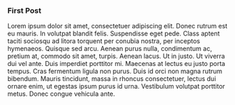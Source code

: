 ### First Post

Lorem ipsum dolor sit amet, consectetuer adipiscing elit. Donec rutrum est eu mauris. In volutpat blandit felis. Suspendisse eget pede. Class aptent taciti sociosqu ad litora torquent per conubia nostra, per inceptos hymenaeos. Quisque sed arcu. Aenean purus nulla, condimentum ac, pretium at, commodo sit amet, turpis. Aenean lacus. Ut in justo. Ut viverra dui vel ante. Duis imperdiet porttitor mi. Maecenas at lectus eu justo porta tempus. Cras fermentum ligula non purus. Duis id orci non magna rutrum bibendum. Mauris tincidunt, massa in rhoncus consectetuer, lectus dui ornare enim, ut egestas ipsum purus id urna. Vestibulum volutpat porttitor metus. Donec congue vehicula ante.

<!-- {"time": "2007-11-24 20:08:27", "title": "First Post"} -->
